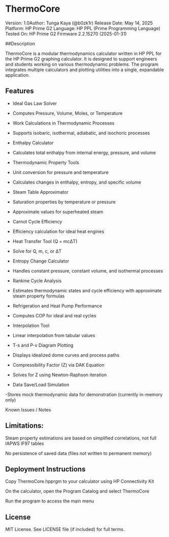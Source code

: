 # ThermoCore

Version: 1.0Author: Tunga Kaya (@b0zk1r)
Release Date: May 14, 2025
Platform: HP Prime G2
Language: HP PPL (Prime Programming Language)
Tested On: HP Prime G2 Firmware 2.2.15270 (2025-01-31)

##Description

ThermoCore is a modular thermodynamics calculator written in HP PPL for the HP Prime G2 graphing calculator. It is designed to support engineers and students working on various thermodynamic problems. The program integrates multiple calculators and plotting utilities into a single, expandable application.

## Features

- Ideal Gas Law Solver

- Computes Pressure, Volume, Moles, or Temperature

- Work Calculations in Thermodynamic Processes

- Supports isobaric, isothermal, adiabatic, and isochoric processes

- Enthalpy Calculator

- Calculates total enthalpy from internal energy, pressure, and volume

- Thermodynamic Property Tools

- Unit conversion for pressure and temperature

- Calculates changes in enthalpy, entropy, and specific volume

- Steam Table Approximator

- Saturation properties by temperature or pressure

- Approximate values for superheated steam

- Carnot Cycle Efficiency

- Efficiency calculation for ideal heat engines

- Heat Transfer Tool (Q = mcΔT)

- Solve for Q, m, c, or ΔT

- Entropy Change Calculator

- Handles constant pressure, constant volume, and isothermal processes

- Rankine Cycle Analysis

- Estimates thermodynamic states and cycle efficiency with approximate steam property formulas

- Refrigeration and Heat Pump Performance

- Computes COP for ideal and real cycles

- Interpolation Tool

- Linear interpolation from tabular values

- T-s and P-v Diagram Plotting

- Displays idealized dome curves and process paths

- Compressibility Factor (Z) via DAK Equation

- Solves for Z using Newton-Raphson iteration

- Data Save/Load Simulation

-Stores mock thermodynamic data for demonstration (currently in-memory only)

Known Issues / Notes

## Limitations:

Steam property estimations are based on simplified correlations, not full IAPWS IF97 tables

No persistence of saved data (files not written to permanent memory)

## Deployment Instructions

Copy ThermoCore.hpprgm to your calculator using HP Connectivity Kit

On the calculator, open the Program Catalog and select ThermoCore

Run the program to access the main menu

## License

MIT License. See LICENSE file (if included) for full terms.
